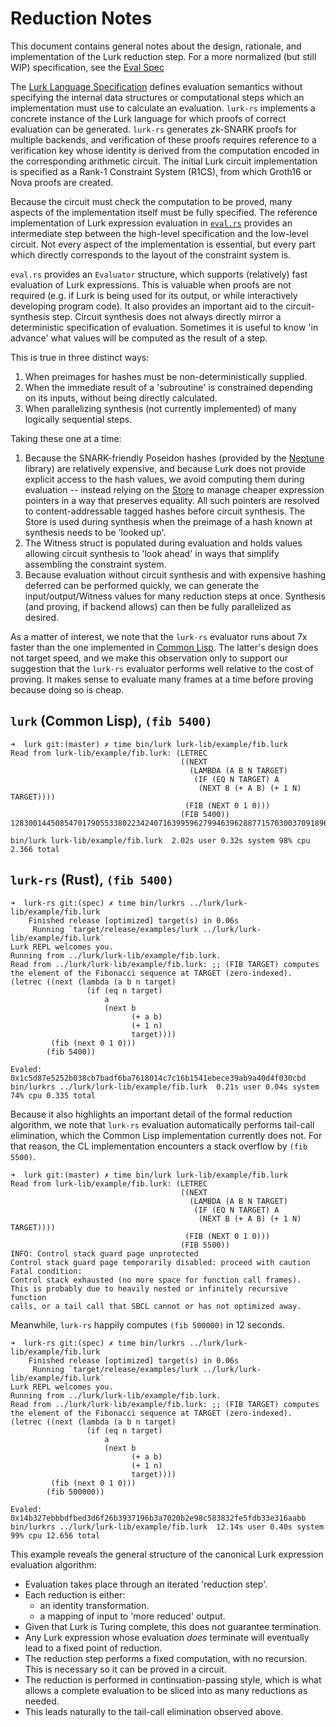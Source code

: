 # Reduction Notes

This document contains general notes about the design, rationale, and implementation of the Lurk reduction step. For a
more normalized (but still WIP) specification, see the [Eval Spec](eval.md)

The [Lurk Language Specification](https://github.com/lurk-lang/lurk/blob/master/spec/v0-1.md) defines evaluation
semantics without specifying the internal data structures or computational steps which an implementation must use to
calculate an evaluation. `lurk-rs` implements a concrete instance of the Lurk language for which proofs of correct
evaluation can be generated. `lurk-rs` generates zk-SNARK proofs for multiple backends, and verification of these
proofs requires reference to a verification key whose identity is derived from the computation encoded in the
corresponding arithmetic circuit. The initial Lurk circuit implementation is specified as a Rank-1 Constraint System
(R1CS), from which Groth16 or Nova proofs are created.

Because the circuit must check the computation to be proved, many aspects of the implementation itself must be fully
specified. The reference implementation of Lurk expression evaluation in
[`eval.rs`](https://github.com/lurk-lang/lurk-rs/blob/master/src/eval.rs) provides an intermediate step between the
high-level specification and the low-level circuit. Not every aspect of the implementation is essential, but every part
which directly corresponds to the layout of the constraint system is.

`eval.rs` provides an `Evaluator` structure, which supports (relatively) fast evaluation of Lurk expressions. This is
valuable when proofs are not required (e.g. if Lurk is being used for its output, or while interactively developing program
code). It also provides an important aid to the circuit-synthesis step. Circuit synthesis does not always
directly mirror a deterministic specification of evaluation. Sometimes it is useful to know 'in advance' what values
will be computed as the result of a step.

This is true in three distinct ways:
1. When preimages for hashes must be non-deterministically supplied.
2. When the immediate result of a 'subroutine' is constrained depending on its inputs, without being directly calculated.
3. When parallelizing synthesis (not currently implemented) of many logically sequential steps.

Taking these one at a time:
1. Because the SNARK-friendly Poseidon hashes (provided by the [Neptune](https://github.com/filecoin-project/neptune)
   library) are relatively expensive, and because Lurk does not provide explicit access to the hash values, we avoid
   computing them during evaluation -- instead relying on the
   [Store](https://github.com/lurk-lang/lurk-rs/blob/master/src/store.rs) to manage cheaper expression pointers in a way
   that preserves equality. All such pointers are resolved to content-addressable tagged hashes before circuit
   synthesis. The Store is used during synthesis when the preimage of a hash known at synthesis needs to be 'looked
   up'.
2. The Witness struct is populated during evaluation and holds values allowing circuit synthesis to 'look ahead' in ways
   that simplify assembling the constraint system.
3. Because evaluation without circuit synthesis and with expensive hashing deferred can be performed quickly, we can
   generate the input/output/Witness values for many reduction steps at once. Synthesis (and proving, if backend allows)
   can then be fully parallelized as desired.


As a matter of interest, we note that the `lurk-rs` evaluator runs about 7x faster than the one implemented in [Common
Lisp](https://github.com/lurk-lang/lurk/blob/master/api/api.lisp). The latter's design does not target speed, and we
make this observation only to support our suggestion that the `lurk-rs` evaluator performs well relative to the cost of
proving. It makes sense to evaluate many frames at a time before proving because doing so is cheap.


## `lurk` (Common Lisp), `(fib 5400)`
```
➜  lurk git:(master) ✗ time bin/lurk lurk-lib/example/fib.lurk
Read from lurk-lib/example/fib.lurk: (LETREC
                                      ((NEXT
                                        (LAMBDA (A B N TARGET)
                                         (IF (EQ N TARGET) A
                                          (NEXT B (+ A B) (+ 1 N) TARGET))))
                                       (FIB (NEXT 0 1 0)))
                                      (FIB 5400))
12830014450854701790553380223424071639959627994639628877157030037091896200381

bin/lurk lurk-lib/example/fib.lurk  2.02s user 0.32s system 98% cpu 2.366 total
```

## `lurk-rs` (Rust), `(fib 5400)`
```
➜  lurk-rs git:(spec) ✗ time bin/lurkrs ../lurk/lurk-lib/example/fib.lurk
    Finished release [optimized] target(s) in 0.06s
     Running `target/release/examples/lurk ../lurk/lurk-lib/example/fib.lurk`
Lurk REPL welcomes you.
Running from ../lurk/lurk-lib/example/fib.lurk.
Read from ../lurk/lurk-lib/example/fib.lurk: ;; (FIB TARGET) computes the element of the Fibonacci sequence at TARGET (zero-indexed).
(letrec ((next (lambda (a b n target)
                 (if (eq n target)
                     a
                     (next b
                           (+ a b)
                           (+ 1 n)
                           target))))
         (fib (next 0 1 0)))
        (fib 5400))

Evaled: 0x1c5d87e5252b038cb7badf6ba7618014c7c16b1541ebece39ab9a40d4f030cbd
bin/lurkrs ../lurk/lurk-lib/example/fib.lurk  0.21s user 0.04s system 74% cpu 0.335 total
```

Because it also highlights an important detail of the formal reduction algorithm, we note that `lurk-rs` evaluation
automatically performs tail-call elimination, which the Common Lisp implementation currently does not. For that reason,
the CL implementation encounters a stack overflow by `(fib 5500)`.


```
➜  lurk git:(master) ✗ time bin/lurk lurk-lib/example/fib.lurk
Read from lurk-lib/example/fib.lurk: (LETREC
                                      ((NEXT
                                        (LAMBDA (A B N TARGET)
                                         (IF (EQ N TARGET) A
                                          (NEXT B (+ A B) (+ 1 N) TARGET))))
                                       (FIB (NEXT 0 1 0)))
                                      (FIB 5500))
INFO: Control stack guard page unprotected
Control stack guard page temporarily disabled: proceed with caution
Fatal condition:
Control stack exhausted (no more space for function call frames).
This is probably due to heavily nested or infinitely recursive function
calls, or a tail call that SBCL cannot or has not optimized away.
```

Meanwhile, `lurk-rs` happily computes `(fib 500000)` in 12 seconds.

```
➜  lurk-rs git:(spec) ✗ time bin/lurkrs ../lurk/lurk-lib/example/fib.lurk
    Finished release [optimized] target(s) in 0.06s
     Running `target/release/examples/lurk ../lurk/lurk-lib/example/fib.lurk`
Lurk REPL welcomes you.
Running from ../lurk/lurk-lib/example/fib.lurk.
Read from ../lurk/lurk-lib/example/fib.lurk: ;; (FIB TARGET) computes the element of the Fibonacci sequence at TARGET (zero-indexed).
(letrec ((next (lambda (a b n target)
                 (if (eq n target)
                     a
                     (next b
                           (+ a b)
                           (+ 1 n)
                           target))))
         (fib (next 0 1 0)))
        (fib 500000))

Evaled: 0x14b327ebbbdfbed3d6f26b3937196b3a7020b2e98c583832fe5fdb33e316aabb
bin/lurkrs ../lurk/lurk-lib/example/fib.lurk  12.14s user 0.40s system 99% cpu 12.656 total
```

This example reveals the general structure of the canonical Lurk expression evaluation algorithm:

- Evaluation takes place through an iterated 'reduction step'.
- Each reduction is either:
  - an identity transformation.
  - a mapping of input to 'more reduced' output.
- Given that Lurk is Turing complete, this does not guarantee termination.
- Any Lurk expression whose evaluation *does* terminate will eventually lead to a fixed point of reduction.
- The reduction step performs a fixed computation, with no recursion. This is necessary so it can be proved in a circuit.
- The reduction is performed in continuation-passing style, which is what allows a complete evaluation to be sliced into
  as many reductions as needed.
- This leads naturally to the tail-call elimination observed above.

